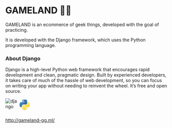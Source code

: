 <h1>GAMELAND 👨‍💻</h1>

<p>GAMELAND is an ecommerce of geek things, developed with the goal of practicing.

It is developed with the Django framework, which uses the Python programming language.</p>

<h3>About Django</h3>
<p>
Django is a high-level Python web framework that encourages rapid development and clean, pragmatic design. Built by experienced developers, it takes care of much of the hassle of web development, so you can focus on writing your app without needing to reinvent the wheel. It’s free and open source. </p>
<div style="display:flex">
  <img src="https://cdn.worldvectorlogo.com/logos/django.svg" alt="django" width="40" height="40"/> 

<img src="https://raw.githubusercontent.com/devicons/devicon/master/icons/python/python-original.svg" alt="python" width="40" height="40"/>

</div>

<a style="display:flex; margin-top:20px">http://gameland-gg.ml/</a>
